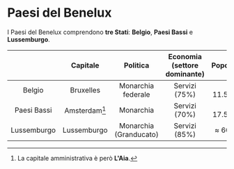 # Paesi del Benelux

I Paesi del Benelux comprendono **tre Stati**: **Belgio**, **Paesi Bassi** e
**Lussemburgo**.

| | Capitale | Politica | Economia (settore dominante) | Popolazione |
| :-: | :-: | :-: | :-: | :-: |
| Belgio | Bruxelles | Monarchia federale | Servizi (75%) | &thickapprox; 11.500.000 |
| Paesi Bassi | Amsterdam[^1] | Monarchia | Servizi (70%) | &thickapprox; 17.500.000 |
| Lussemburgo | Lussemburgo | Monarchia (Granducato) | Servizi (85%) | &thickapprox; 600.000 |

[^1]: La capitale amministrativa è però **L'Aia**.
